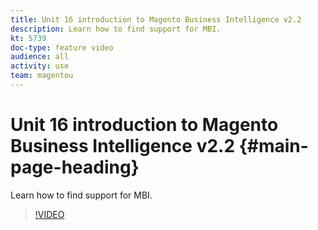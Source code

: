 ```yaml
---
title: Unit 16 introduction to Magento Business Intelligence v2.2
description: Learn how to find support for MBI.
kt: 5739
doc-type: feature video
audience: all
activity: use
team: magentou
---
```


# Unit 16 introduction to Magento Business Intelligence v2.2 {#main-page-heading}

Learn how to find support for MBI.

>[!VIDEO](https://video.tv.adobe.com/v/35993?quality=12&learn=on)